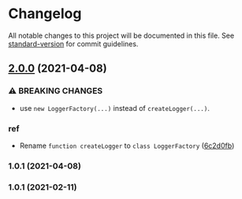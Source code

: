 # Changelog

All notable changes to this project will be documented in this file. See [standard-version](https://github.com/conventional-changelog/standard-version) for commit guidelines.

## [2.0.0](https://github.com/ailohq/logger/compare/v1.0.1...v2.0.0) (2021-04-08)


### ⚠ BREAKING CHANGES

* use `new LoggerFactory(...)` instead of `createLogger(...)`.

### ref

* Rename `function createLogger` to `class LoggerFactory` ([6c2d0fb](https://github.com/ailohq/logger/commit/6c2d0fb7de7a4f6ed50c25be3ca3ffdda411f014))

### 1.0.1 (2021-04-08)

### 1.0.1 (2021-02-11)

